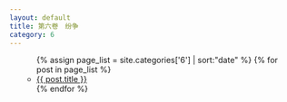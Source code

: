 ```yaml
---
layout: default
title: 第六卷　纷争
category: 6
---
```

<ul>
  <ul>
    {% assign page_list = site.categories['6'] | sort:"date" %}
    {% for post in page_list %}
      <li><a href="{{ post.url }}">{{ post.title }}</a></li>
    {% endfor %}
  </ul>
</ul>

